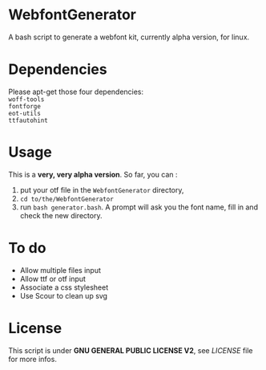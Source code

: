 # WebfontGenerator
A bash script to generate a webfont kit, currently alpha version, for linux.

# Dependencies
Please apt-get those four dependencies:  
`woff-tools`  
`fontforge`  
`eot-utils`  
`ttfautohint`

# Usage
This is a **very, very alpha version**. So far, you can :  
1. put your otf file in the `WebfontGenerator` directory,  
2. `cd to/the/WebfontGenerator`  
3. run `bash generator.bash`. A prompt will ask you the font name, fill in and check the new directory.  

# To do
* Allow multiple files input
* Allow ttf or otf input
* Associate a css stylesheet
* Use Scour to clean up svg

# License
This script is under **GNU GENERAL PUBLIC LICENSE V2**, see *LICENSE* file for more infos.
